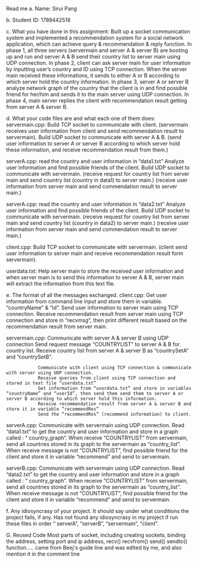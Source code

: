 Read me
a.	Name: Sirui Pang 

b.	Student ID: 1789442518


c.	What you have done in this assignment:
Built up a socket communication system and implemented a recommendation system for a social network application, which can achieve query & recommendation & reply function. In phase 1, all three servers (servermain and server A & server B) are booting up and run and server A & B send their country list to server main using UDP connection. In phase 2, client can ask server main for user information by inputting user’s country and ID using TCP connection. When the server main received these informations, it sends to either A or B according to which server hold the country information. In phase 3, server A or server B analyze network graph of the country that the client is in and find possible friend for her/him and sends it to the main server using UDP connection. In phase 4, main server replies the client with recommendation result getting from server A & server B.
  
d.	What your code files are and what each one of them does:
servermain.cpp: Build TCP socket to communicate with client. (servermain receives user   information from client and send recommendation result to servermain).
                Build UDP socket to communicate with server A & B. (send user information  to server A or server B according to which server hold these information, and receive recommendation result from them.)
    
serverA.cpp: read the country and user information in “data1.txt”
             Analyze user information and find possible friends of the client.
             Build UDP socket to communicate with servermain. 
             (receive request for country list from server main and send country list (country in data1) to server main.)
             (receive user information from server main and send commendation result to server main.)

serverA.cpp: read the country and user information in “data2.txt”
             Analyze user information and find possible friends of the client.
             Build UDP socket to communicate with servermain. 
             (receive request for country list from server main and send country list (country in data2) to server main.)
             (receive user information from server main and send commendation result to server main.)

client.cpp: Build TCP socket to communicate with servermain. (client send user information to server main and receive recommendation result form servermain).

userdata.txt: Help server main to store the received user information and when server main is to send this information to server A & B, server main will extract the information from this text file.

e.	The format of all the messages exchanged. 
client.cpp:     Get user information from command line input and store them in variable. “countryName” & “Id”. 
                Send user information to server main using TCP connection. 
                Receive recommendation result from server main using TCP connection and store in “recvmsg”, then print different result based on the recommendation result from server main. 
   
servermain.cpp: Communicate with server A & server B using UDP connection
                Send request message “COUNTRYLIST” to server A & B for.  country list.
                Receive country list from server A & server B as “countrySetA” and “countrySetB”. 

                Communicate with client using TCP connection & communicate with server using UDP connection.
                Receive queries from client using TCP connection and stored in text file “userdata.txt”
                Get information from “userdata.txt” and store in variables “countryName” and “userId”, then send them send them to server A or server B according to which server hold this information.
                Receive recommendation result from server A & server B and store it in variable “recommendRes” 
                Send the “recommendRes” (recommend information) to client.

serverA.cpp:    Communicate with servermain using UDP connection.
                Read “data1.txt” to get the country and user information and store in a graph called : “ country_graph”.
                When receive “COUNTRYLIST” from servermain, send all countries stored in its graph to the servermain as “country_list”.
                When receive message is not “COUNTRYLIST”, find possible friend for the client and store it in variable “recommend” and send to servermain. 

serverB.cpp:    Communicate with servermain using UDP connection.
                Read “data2.txt” to get the country and user information and store in a graph called : “ country_graph”.
                When receive “COUNTRYLIST” from servermain, send all countries stored in its graph to the servermain as “country_list”.
                When receive message is not “COUNTRYLIST”, find possible friend for the client and store it in variable “recommend” and send to servermain. 

f.	Any idiosyncrasy of your project. It should say under what conditions the project fails, if any.
Has not found any idiosyncrasy in my project if run these files in order “ serverA”, “serverB”, “servermain”, “client”.
	
G. Reused Code
Most parts of socket, including creating sockets, binding the address, setting port and ip address, recv() recvfrom() send() sendto() function..... came
from Beej's guide line and was edited by me, and also mention it in the comment line

           
           
 


